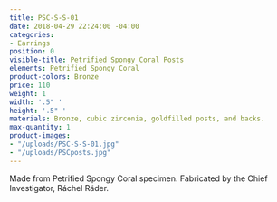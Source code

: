 ```yaml
---
title: PSC-S-S-01
date: 2018-04-29 22:24:00 -04:00
categories:
- Earrings
position: 0
visible-title: Petrified Spongy Coral Posts
elements: Petrified Spongy Coral
product-colors: Bronze
price: 110
weight: 1
width: '.5" '
height: '.5" '
materials: Bronze, cubic zirconia, goldfilled posts, and backs.
max-quantity: 1
product-images:
- "/uploads/PSC-S-S-01.jpg"
- "/uploads/PSCposts.jpg"
---
```


Made from Petrified Spongy Coral specimen. Fabricated by the Chief Investigator, Ráchel Räder.